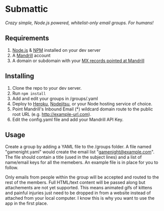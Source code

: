 Submattic
=========

*Crazy simple, Node.js powered, whitelist-only email groups. For humans!*

## Requirements

1. [Node.js](http://nodejs.com) & [NPM](http://npmjs.com) installed on your dev server
2. A [Mandrill](http://mandrill.com) account
3. A domain or subdomain with your [MX records pointed at Mandrill](http://help.mandrill.com/entries/21699367-Overview)

## Installing

1. Clone the repo to your dev server.
2. Run `npm install`
3. Add and edit your groups in /groups/<name of your group>.yaml
4. Deploy to [Heroku](http://heroku.com), [Nodejitsu](http://nodejitsu.com), or your Node hosting service of choice.
5. Point Mandrill's Inbound Email (*) wildcard domain route to the public root URL (e.g. http://example-url.com).
6. Edit the config.yaml file and add your Mandrill API Key.

## Usage
Create a group by adding a YAML file to the /groups folder. A file named "gamenight.yaml" would create the email list "gamenight@example.com". The file should contain a title (used in the subject lines) and a list of name/email keys for all the memebers. An example file is in place for you to follow.

Only emails from people within the group will be accepted and routed to the rest of the members. Full HTML/text content will be passed along but attachements are not yet supported. This means animated gifs of kittens and painful injuries just need to be dropped in from a website instead of attached from your local computer. I know this is why you want to use the app in the first place.